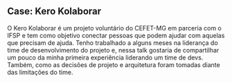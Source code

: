 ## Case: Kero Kolaborar 

O Kero Kolaborar é um projeto voluntário do CEFET-MG em parceria com o IFSP e tem como objetivo conectar pessoas que podem ajudar com aquelas que precisam de ajuda. Tenho trabalhado a alguns meses na liderança do time de desenvolvimento do projeto e, nessa talk gostaria de compartilhar um pouco da minha primeira experiência liderando um time de devs. Também, como as decisões de projeto e arquitetura foram tomadas diante das limitações do time.

